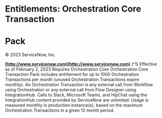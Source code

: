 # Entitlements: Orchestration Core Transaction

# Pack

© 2023 ServiceNow, Inc.

**[http://www.servicenow.com](http://www.servicenow.com)** (^1) Effective as of February 2, 2023 Requires Orchestration Core Orchestration Core Transaction Pack includes entitlement for up to 1000 Orchestration Transactions per month (unused Orchestration Transactions expire monthly). An Orchestration Transaction is any external call from Workflow using Orchestration or any external call from Flow Designer using IntegrationHub. Calls to Slack, Microsoft Teams, and HipChat using the IntegrationHub content provided by ServiceNow are unlimited. Usage is measured monthly in production instance(s), based on the maximum Orchestration Transactions in a given 12 month period.


